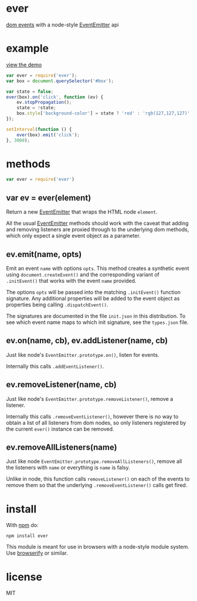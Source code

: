 # ever

[dom events](http://www.w3.org/TR/DOM-Level-2-Events/events.html)
with a node-style
[EventEmitter](http://nodejs.org/docs/latest/api/events.html#events_class_events_eventemitter)
api

# example

[view the demo](http://substack.net/projects/ever-example/)

``` js
var ever = require('ever');
var box = document.querySelector('#box');

var state = false;
ever(box).on('click', function (ev) {
    ev.stopPropagation();
    state = !state;
    box.style['background-color'] = state ? 'red' : 'rgb(127,127,127)';
});

setInterval(function () {
    ever(box).emit('click');
}, 3000);
```

# methods

``` js
var ever = require('ever')
```

## var ev = ever(element)

Return a new
[EventEmitter](http://nodejs.org/docs/latest/api/events.html#events_class_events_eventemitter)
that wraps the HTML node `element`.

All the usual
[EventEmitter](http://nodejs.org/docs/latest/api/events.html#events_class_events_eventemitter)
methods should work with the caveat that adding and removing listeners are
proxied through to the underlying dom methods, which only expect a single event
object as a parameter.

## ev.emit(name, opts)

Emit an event `name` with options `opts`. This method creates a synthetic event
using `document.createEvent()` and the corresponding variant of `.initEvent()`
that works with the event `name` provided.

The options `opts` will be passed into the matching `.initEvent()` function
signature. Any additional properties will be added to the event object as
properties being calling `.dispatchEvent()`.

The signatures are documented in the file `init.json` in this distribution.
To see which event name maps to which init signature, see the `types.json` file.

## ev.on(name, cb), ev.addListener(name, cb)

Just like node's `EventEmitter.prototype.on()`, listen for events.

Internally this calls `.addEventListener()`.

## ev.removeListener(name, cb)

Just like node's `EventEmitter.prototype.removeListener()`, remove a listener.

Internally this calls `.removeEventListener()`, however there is no way to
obtain a list of all listeners from dom nodes, so only listeners registered by
the current `ever()` instance can be removed.

## ev.removeAllListeners(name)

Just like node `EventEmitter.prototype.removeAllListeners()`, remove all the
listeners with `name` or everything is `name` is falsy.

Unlike in node, this function calls `removeListener()` on each of the events to
remove them so that the underlying `.removeEventListener()` calls get fired.

# install

With [npm](http://npmjs.org) do:

```
npm install ever
```

This module is meant for use in browsers with a node-style module system.
Use [browserify](http://github.com/substack/node-browserify) or similar.

# license

MIT
